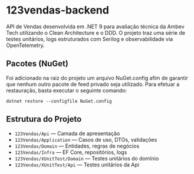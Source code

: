 # 123vendas-backend
API de Vendas desenvolvida em .NET 9 para avaliação técnica da Ambev Tech utilizando o Clean Architecture e o DDD. O projeto traz uma série de testes unitários, logs estruturados com Serilog e observabilidade via OpenTelemetry.

## Pacotes (NuGet)
Foi adicionado na raiz do projeto um arquivo NuGet.config afim de garantir que nenhum outro pacote de feed privado seja utilizado.
Para efetuar a restauração, basta executar o seguinte comando: 
```
dotnet restore --configfile NuGet.config
```

## Estrutura do Projeto
- `123Vendas/Api` — Camada de apresentação
- `123Vendas/Application` — Casos de uso, DTOs, validações
- `123Vendas/Domain` — Entidades, regras de negócios
- `123Vendas/Infra` — EF Core, repositórios, logs
- `123Vendas/XUnitTest/Domain` — Testes unitários do domínio
- `123Vendas/XUnitTest/Api` — Testes unitários da Api